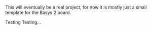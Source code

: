 This will eventually be a real project, for now it is mostly just a small template for the Basys 2 board.

Testing Testing...
